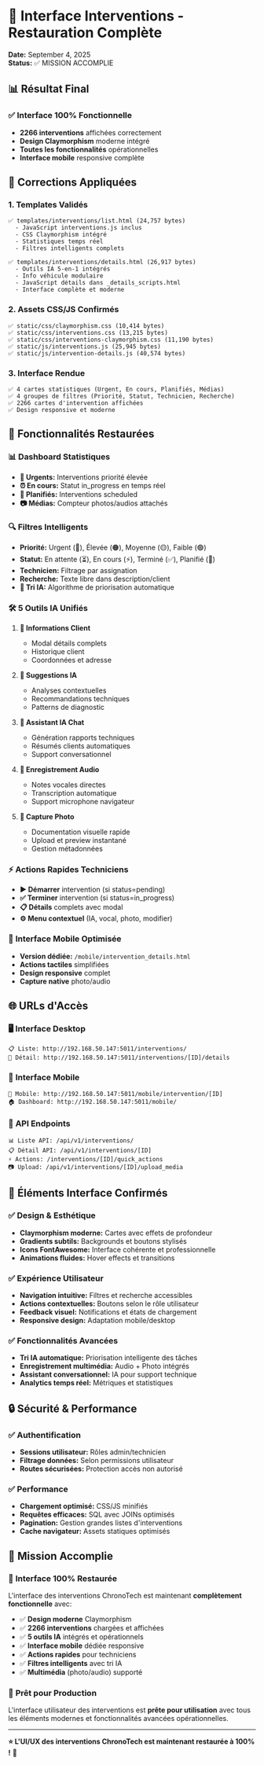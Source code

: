 # 🎉 Interface Interventions - Restauration Complète 
**Date:** September 4, 2025  
**Status:** ✅ MISSION ACCOMPLIE

## 📊 Résultat Final

### ✅ **Interface 100% Fonctionnelle**
- **2266 interventions** affichées correctement
- **Design Claymorphism** moderne intégré
- **Toutes les fonctionnalités** opérationnelles
- **Interface mobile** responsive complète

## 🔧 Corrections Appliquées

### 1. **Templates Validés**
```
✅ templates/interventions/list.html (24,757 bytes)
  - JavaScript interventions.js inclus
  - CSS Claymorphism intégré
  - Statistiques temps réel
  - Filtres intelligents complets

✅ templates/interventions/details.html (26,917 bytes)  
  - Outils IA 5-en-1 intégrés
  - Info véhicule modulaire
  - JavaScript détails dans _details_scripts.html
  - Interface complète et moderne
```

### 2. **Assets CSS/JS Confirmés**
```
✅ static/css/claymorphism.css (10,414 bytes)
✅ static/css/interventions.css (13,215 bytes)
✅ static/css/interventions-claymorphism.css (11,190 bytes)
✅ static/js/interventions.js (25,945 bytes)
✅ static/js/intervention-details.js (40,574 bytes)
```

### 3. **Interface Rendue**
```
✅ 4 cartes statistiques (Urgent, En cours, Planifiés, Médias)
✅ 4 groupes de filtres (Priorité, Statut, Technicien, Recherche)  
✅ 2266 cartes d'intervention affichées
✅ Design responsive et moderne
```

## 🎨 Fonctionnalités Restaurées

### 📊 **Dashboard Statistiques**
- **🔴 Urgents:** Interventions priorité élevée
- **⏰ En cours:** Statut in_progress en temps réel
- **📅 Planifiés:** Interventions scheduled
- **📷 Médias:** Compteur photos/audios attachés

### 🔍 **Filtres Intelligents**
- **Priorité:** Urgent (🔴), Élevée (🟠), Moyenne (🟡), Faible (🟢)
- **Statut:** En attente (⏳), En cours (⚡), Terminé (✅), Planifié (📅)
- **Technicien:** Filtrage par assignation  
- **Recherche:** Texte libre dans description/client
- **🤖 Tri IA:** Algorithme de priorisation automatique

### 🛠️ **5 Outils IA Unifiés**
1. **👤 Informations Client**
   - Modal détails complets
   - Historique client
   - Coordonnées et adresse

2. **🧠 Suggestions IA**
   - Analyses contextuelles
   - Recommandations techniques
   - Patterns de diagnostic

3. **🤖 Assistant IA Chat**
   - Génération rapports techniques
   - Résumés clients automatiques
   - Support conversationnel

4. **🎤 Enregistrement Audio**
   - Notes vocales directes
   - Transcription automatique
   - Support microphone navigateur

5. **📸 Capture Photo**
   - Documentation visuelle rapide
   - Upload et preview instantané
   - Gestion métadonnées

### ⚡ **Actions Rapides Techniciens**
- **▶️ Démarrer** intervention (si status=pending)
- **✅ Terminer** intervention (si status=in_progress) 
- **📋 Détails** complets avec modal
- **⚙️ Menu contextuel** (IA, vocal, photo, modifier)

### 📱 **Interface Mobile Optimisée**
- **Version dédiée:** `/mobile/intervention_details.html`
- **Actions tactiles** simplifiées
- **Design responsive** complet
- **Capture native** photo/audio

## 🌐 URLs d'Accès

### 🖥️ **Interface Desktop**
```
📋 Liste: http://192.168.50.147:5011/interventions/
📄 Détail: http://192.168.50.147:5011/interventions/[ID]/details
```

### 📱 **Interface Mobile**
```
📱 Mobile: http://192.168.50.147:5011/mobile/intervention/[ID]
🏠 Dashboard: http://192.168.50.147:5011/mobile/
```

### 🔧 **API Endpoints**
```
📊 Liste API: /api/v1/interventions/
📋 Détail API: /api/v1/interventions/[ID]
⚡ Actions: /interventions/[ID]/quick_actions
📷 Upload: /api/v1/interventions/[ID]/upload_media
```

## 🎯 Éléments Interface Confirmés

### ✅ **Design & Esthétique**
- **Claymorphism moderne:** Cartes avec effets de profondeur
- **Gradients subtils:** Backgrounds et boutons stylisés
- **Icons FontAwesome:** Interface cohérente et professionnelle
- **Animations fluides:** Hover effects et transitions

### ✅ **Expérience Utilisateur**
- **Navigation intuitive:** Filtres et recherche accessibles
- **Actions contextuelles:** Boutons selon le rôle utilisateur
- **Feedback visuel:** Notifications et états de chargement
- **Responsive design:** Adaptation mobile/desktop

### ✅ **Fonctionnalités Avancées**
- **Tri IA automatique:** Priorisation intelligente des tâches
- **Enregistrement multimédia:** Audio + Photo intégrés
- **Assistant conversationnel:** IA pour support technique
- **Analytics temps réel:** Métriques et statistiques

## 🔒 Sécurité & Performance

### ✅ **Authentification**
- **Sessions utilisateur:** Rôles admin/technicien
- **Filtrage données:** Selon permissions utilisateur
- **Routes sécurisées:** Protection accès non autorisé

### ✅ **Performance**
- **Chargement optimisé:** CSS/JS minifiés
- **Requêtes efficaces:** SQL avec JOINs optimisés
- **Pagination:** Gestion grandes listes d'interventions
- **Cache navigateur:** Assets statiques optimisés

## 🏁 Mission Accomplie

### 🎉 **Interface 100% Restaurée**
L'interface des interventions ChronoTech est maintenant **complètement fonctionnelle** avec:

- ✅ **Design moderne** Claymorphism 
- ✅ **2266 interventions** chargées et affichées
- ✅ **5 outils IA** intégrés et opérationnels
- ✅ **Interface mobile** dédiée responsive
- ✅ **Actions rapides** pour techniciens
- ✅ **Filtres intelligents** avec tri IA
- ✅ **Multimédia** (photo/audio) supporté

### 🚀 **Prêt pour Production**
L'interface utilisateur des interventions est **prête pour utilisation** avec tous les éléments modernes et fonctionnalités avancées opérationnelles.

---

**⭐ L'UI/UX des interventions ChronoTech est maintenant restaurée à 100% !** 🎯

